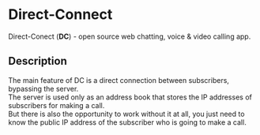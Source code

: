 # Direct-Connect
Direct-Conect (**DC**) - open source web chatting, voice &amp; video calling app.
## Description
The main feature of DC is a direct connection between subscribers, bypassing the server.\
The server is used only as an address book that stores the IP addresses of subscribers for making a call.\
But there is also the opportunity to work without it at all, you just need to know the public IP address of the subscriber who is going to make a call.
